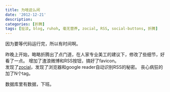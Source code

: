 ```yaml
---
title: 为啥这么闲
date: '2012-12-21'
description:
categories: [折腾]
tags: [扯淡, blog, ruhoh, 毫无营养, zocial, RSS, social-buttons, 折腾]
---
```


因为要等代码运行完，所以有时间啊。

昨晚上开始，略略折腾出了点门道，在人家专业美工的建议下，修改了些细节，好看了一点。
增加了渣浪微博和RSS按钮，搞好了favicon。  
发现了[zocial](http://zocial.smcllns.com/sample.html)，发现了浏览器和google reader自动识别RSS的秘密。
丧心病狂的加了N个tag。

数据库里有数据，下班。
